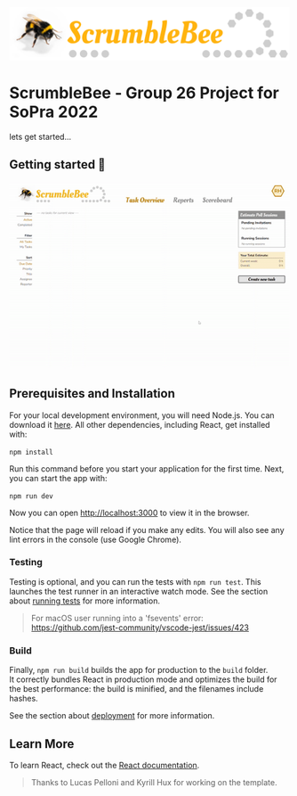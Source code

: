 <p align="center">
<img src="https://github.com/sopra-fs22-group-26/client/blob/main/src/images/scrumblebee_logo_508x95.png?raw=true" width="508" height="95" />
</p>

# ScrumbleBee - Group 26 Project for SoPra 2022

lets get started...


## Getting started :bee:

![Task GIF](https://github.com/sopra-fs22-group-26/client/blob/readme/src/images/gifs/ezgif.com-gif-maker.gif?raw=true)

## Prerequisites and Installation
For your local development environment, you will need Node.js. You can download it [here](https://nodejs.org). All other dependencies, including React, get installed with:

```npm install```

Run this command before you start your application for the first time. Next, you can start the app with:

```npm run dev```

Now you can open [http://localhost:3000](http://localhost:3000) to view it in the browser.

Notice that the page will reload if you make any edits. You will also see any lint errors in the console (use Google Chrome).

### Testing
Testing is optional, and you can run the tests with `npm run test`.
This launches the test runner in an interactive watch mode. See the section about [running tests](https://facebook.github.io/create-react-app/docs/running-tests) for more information.

> For macOS user running into a 'fsevents' error: https://github.com/jest-community/vscode-jest/issues/423

### Build
Finally, `npm run build` builds the app for production to the `build` folder.<br>
It correctly bundles React in production mode and optimizes the build for the best performance: the build is minified, and the filenames include hashes.<br>

See the section about [deployment](https://facebook.github.io/create-react-app/docs/deployment) for more information.

## Learn More

To learn React, check out the [React documentation](https://reactjs.org/).


> Thanks to Lucas Pelloni and Kyrill Hux for working on the template.
